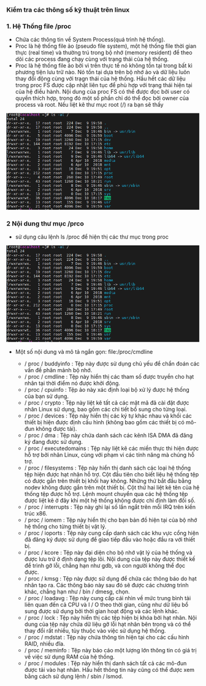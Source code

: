 ### Kiểm tra các thông số kỹ thuật trên linux
### 1. Hệ Thống file /proc
- Chứa các thông tin về System Process(quá trình hệ thống).
- Proc là hệ thống file ảo (pseudo file system), một hệ thống file thời gian thực (real time) và thường trú trong bộ nhớ (memory resident) để theo dõi các process đang chạy cùng với trạng thái của hệ thống.
- Proc là hệ thống file ảo bởi vì trên thực tế nó không tồn tại trong bất kì phương tiện lưu trữ nào. Nó tồn tại dựa trên bộ nhớ ảo và dữ liệu luôn thay đổi động cùng với trạgn thái của hệ thống. Hầu hết các dữ liệu trong proc FS được cập nhật liên tục để phù hợp với trạng thái hiện tại của hệ điều hành. Nội dung của proc FS có thể được đọc bởi user có quyền thích hợp, trong đó một số phần chỉ dó thể đọc bởi owner của process và root. Nếu liệt kê thư mục root (/) ra bạn sẽ thấy
<img src = "img/t1.PNG">

### 2 Nội dung thư mục /prco
- sử dụng câu lệnh ls /proc để hiện thị các thư mục trong proc
<img src = "img/t1.PNG">

- Một số nội dung và mô tả ngắn gọn: file:/proc/cmdline

    + / proc / buddyinfo : Tệp này được sử dụng chủ yếu để chẩn đoán các vấn đề phân mảnh bộ nhớ.
    + / proc / cmdline : Tệp này hiển thị các tham số được truyền cho hạt nhân tại thời điểm nó được khởi động.
    + / proc / cpuinfo : Tệp ảo này xác định loại bộ xử lý được hệ thống của bạn sử dụng.
    + / proc / crypto : Tệp này liệt kê tất cả các mật mã đã cài đặt được nhân Linux sử dụng, bao gồm các chi tiết bổ sung cho từng loại.
    + / proc / devices : Tệp này hiển thị các ký tự khác nhau và khối các thiết bị hiện được định cấu hình (không bao gồm các thiết bị có mô-đun không được tải).
    + / proc / dma : Tệp này chứa danh sách các kênh ISA DMA đã đăng ký đang được sử dụng.
    + / proc / executedomains : Tệp này liệt kê các miền thực thi hiện được hỗ trợ bởi nhân Linux, cùng với phạm vi các tính năng mà chúng hỗ trợ.
    + / proc / filesystems : Tệp này hiển thị danh sách các loại hệ thống tệp hiện được hạt nhân hỗ trợ. Cột đầu tiên cho biết liệu hệ thống tệp có được gắn trên thiết bị khối hay không. Những thứ bắt đầu bằng nodev không được gắn trên một thiết bị. Cột thứ hai liệt kê tên của hệ thống tệp được hỗ trợ. Lệnh mount chuyển qua các hệ thống tệp được liệt kê ở đây khi một hệ thống không được chỉ định làm đối số.
    + / proc / interrupts : Tệp này ghi lại số lần ngắt trên mỗi IRQ trên kiến ​​trúc x86.
    + / proc / iomem : Tệp này hiển thị cho bạn bản đồ hiện tại của bộ nhớ hệ thống cho từng thiết bị vật lý.
    + / proc / ioports : Tệp này cung cấp danh sách các khu vực cổng hiện đã đăng ký được sử dụng để giao tiếp đầu vào hoặc đầu ra với thiết bị.
    + / proc / kcore : Tệp này đại diện cho bộ nhớ vật lý của hệ thống và được lưu trữ ở định dạng tệp lõi. Nội dung của tệp này được thiết kế để trình gỡ lỗi, chẳng hạn như gdb, và con người không thể đọc được.
    + / proc / kmsg : Tệp này được sử dụng để chứa các thông báo do hạt nhân tạo ra. Các thông báo này sau đó sẽ được các chương trình khác, chẳng hạn như / bin / dmesg, chọn.
    + / proc / loadavg : Tệp này cung cấp cái nhìn về mức trung bình tải liên quan đến cả CPU và I / O theo thời gian, cũng như dữ liệu bổ sung được sử dụng bởi thời gian hoạt động và các lệnh khác.
    + / proc / lock : Tệp này hiển thị các tệp hiện bị khóa bởi hạt nhân. Nội dung của tệp này chứa dữ liệu gỡ lỗi hạt nhân bên trong và có thể thay đổi rất nhiều, tùy thuộc vào việc sử dụng hệ thống.
    + / proc / mdstat : Tệp này chứa thông tin hiện tại cho các cấu hình RAID, nhiều đĩa.
    + / proc / meminfo : Tệp này báo cáo một lượng lớn thông tin có giá trị về việc sử dụng RAM của hệ thống.
    + / proc / modules : Tệp này hiển thị danh sách tất cả các mô-đun được tải vào hạt nhân. Hầu hết thông tin này cũng có thể được xem bằng cách sử dụng lệnh / sbin / lsmod.